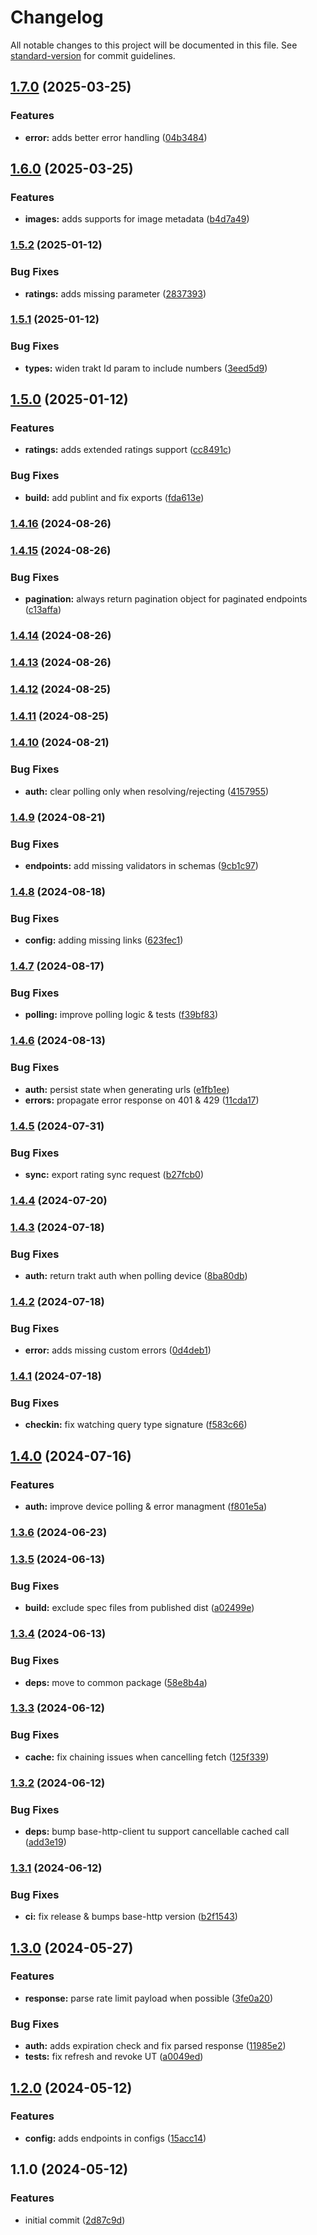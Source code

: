 # Changelog

All notable changes to this project will be documented in this file. See [standard-version](https://github.com/conventional-changelog/standard-version) for commit guidelines.

## [1.7.0](https://github.com/dvcol/trakt-http-client/compare/v1.6.0...v1.7.0) (2025-03-25)


### Features

* **error:** adds better error handling ([04b3484](https://github.com/dvcol/trakt-http-client/commit/04b348422a6fd9efbc68a204bcc82c3cb3f8dccb))

## [1.6.0](https://github.com/dvcol/trakt-http-client/compare/v1.5.2...v1.6.0) (2025-03-25)


### Features

* **images:** adds supports for image metadata ([b4d7a49](https://github.com/dvcol/trakt-http-client/commit/b4d7a49fda47939df09d638eb85ce6fdd8631008))

### [1.5.2](https://github.com/dvcol/trakt-http-client/compare/v1.5.1...v1.5.2) (2025-01-12)


### Bug Fixes

* **ratings:** adds missing parameter ([2837393](https://github.com/dvcol/trakt-http-client/commit/2837393341f770120a35eb162678bfbd45f0f8c3))

### [1.5.1](https://github.com/dvcol/trakt-http-client/compare/v1.5.0...v1.5.1) (2025-01-12)


### Bug Fixes

* **types:** widen trakt Id param to include numbers ([3eed5d9](https://github.com/dvcol/trakt-http-client/commit/3eed5d933dd0a6e8132c4967ab88acb804c609d5))

## [1.5.0](https://github.com/dvcol/trakt-http-client/compare/v1.4.16...v1.5.0) (2025-01-12)


### Features

* **ratings:** adds extended ratings support ([cc8491c](https://github.com/dvcol/trakt-http-client/commit/cc8491c2604bfb9c046990af2c84b70808f6a605))


### Bug Fixes

* **build:** add publint and fix exports ([fda613e](https://github.com/dvcol/trakt-http-client/commit/fda613edc1330c86a0e26d6862d67103487e934d))

### [1.4.16](https://github.com/dvcol/trakt-http-client/compare/v1.4.15...v1.4.16) (2024-08-26)

### [1.4.15](https://github.com/dvcol/trakt-http-client/compare/v1.4.14...v1.4.15) (2024-08-26)


### Bug Fixes

* **pagination:** always return pagination object for paginated endpoints ([c13affa](https://github.com/dvcol/trakt-http-client/commit/c13affa9be484bfdd383a5671c774982d387ae80))

### [1.4.14](https://github.com/dvcol/trakt-http-client/compare/v1.4.13...v1.4.14) (2024-08-26)

### [1.4.13](https://github.com/dvcol/trakt-http-client/compare/v1.4.12...v1.4.13) (2024-08-26)

### [1.4.12](https://github.com/dvcol/trakt-http-client/compare/v1.4.11...v1.4.12) (2024-08-25)

### [1.4.11](https://github.com/dvcol/trakt-http-client/compare/v1.4.10...v1.4.11) (2024-08-25)

### [1.4.10](https://github.com/dvcol/trakt-http-client/compare/v1.4.9...v1.4.10) (2024-08-21)


### Bug Fixes

* **auth:** clear polling only when resolving/rejecting ([4157955](https://github.com/dvcol/trakt-http-client/commit/4157955fe9c702d5010891224be97d4cc8f642ce))

### [1.4.9](https://github.com/dvcol/trakt-http-client/compare/v1.4.8...v1.4.9) (2024-08-21)


### Bug Fixes

* **endpoints:** add missing validators in schemas ([9cb1c97](https://github.com/dvcol/trakt-http-client/commit/9cb1c97bc8cfc1b8e3c7300bd5c57aecefa4056a))

### [1.4.8](https://github.com/dvcol/trakt-http-client/compare/v1.4.7...v1.4.8) (2024-08-18)


### Bug Fixes

* **config:** adding missing links ([623fec1](https://github.com/dvcol/trakt-http-client/commit/623fec171ee337e564cb26df33d06af0c753aa37))

### [1.4.7](https://github.com/dvcol/trakt-http-client/compare/v1.4.6...v1.4.7) (2024-08-17)


### Bug Fixes

* **polling:** improve polling logic & tests ([f39bf83](https://github.com/dvcol/trakt-http-client/commit/f39bf83d5282898a45c375f7d17babf58cf929d4))

### [1.4.6](https://github.com/dvcol/trakt-http-client/compare/v1.4.5...v1.4.6) (2024-08-13)


### Bug Fixes

* **auth:** persist state when generating urls ([e1fb1ee](https://github.com/dvcol/trakt-http-client/commit/e1fb1eea04d1fec783792d094f57c79a6a1346d1))
* **errors:** propagate error response on 401 & 429 ([11cda17](https://github.com/dvcol/trakt-http-client/commit/11cda17330493452ad8f8290adff0c5e998a0315))

### [1.4.5](https://github.com/dvcol/trakt-http-client/compare/v1.4.4...v1.4.5) (2024-07-31)


### Bug Fixes

* **sync:** export rating sync request ([b27fcb0](https://github.com/dvcol/trakt-http-client/commit/b27fcb04bff0bbf2540ceec7d8201545cfa2a81b))

### [1.4.4](https://github.com/dvcol/trakt-http-client/compare/v1.4.3...v1.4.4) (2024-07-20)

### [1.4.3](https://github.com/dvcol/trakt-http-client/compare/v1.4.2...v1.4.3) (2024-07-18)


### Bug Fixes

* **auth:** return trakt auth when polling device ([8ba80db](https://github.com/dvcol/trakt-http-client/commit/8ba80dbc9a8cd9af04369dc58f416f85081c632a))

### [1.4.2](https://github.com/dvcol/trakt-http-client/compare/v1.4.1...v1.4.2) (2024-07-18)


### Bug Fixes

* **error:** adds missing custom errors ([0d4deb1](https://github.com/dvcol/trakt-http-client/commit/0d4deb13d511729f7b1ce0ae419839f684dfd563))

### [1.4.1](https://github.com/dvcol/trakt-http-client/compare/v1.4.0...v1.4.1) (2024-07-18)


### Bug Fixes

* **checkin:** fix watching query type signature ([f583c66](https://github.com/dvcol/trakt-http-client/commit/f583c66f488ee68981aa788b30aea662b1bc0030))

## [1.4.0](https://github.com/dvcol/trakt-http-client/compare/v1.3.6...v1.4.0) (2024-07-16)


### Features

* **auth:** improve device polling & error managment ([f801e5a](https://github.com/dvcol/trakt-http-client/commit/f801e5a175546c356bddd42e5ed75eabdbdab8ff))

### [1.3.6](https://github.com/dvcol/trakt-http-client/compare/v1.3.5...v1.3.6) (2024-06-23)

### [1.3.5](https://github.com/dvcol/trakt-http-client/compare/v1.3.4...v1.3.5) (2024-06-13)


### Bug Fixes

* **build:** exclude spec files from published dist ([a02499e](https://github.com/dvcol/trakt-http-client/commit/a02499e13bf698824fe89f07b6cc221c437a3db0))

### [1.3.4](https://github.com/dvcol/trakt-http-client/compare/v1.3.3...v1.3.4) (2024-06-13)


### Bug Fixes

* **deps:** move to common package ([58e8b4a](https://github.com/dvcol/trakt-http-client/commit/58e8b4a26b96270a86f894c3a0e9cea2d28f1a5f))

### [1.3.3](https://github.com/dvcol/trakt-http-client/compare/v1.3.2...v1.3.3) (2024-06-12)


### Bug Fixes

* **cache:** fix chaining issues when cancelling fetch ([125f339](https://github.com/dvcol/trakt-http-client/commit/125f339f6e8614535c4f39cd6b88ece1ad0ccde2))

### [1.3.2](https://github.com/dvcol/trakt-http-client/compare/v1.3.1...v1.3.2) (2024-06-12)


### Bug Fixes

* **deps:** bump base-http-client tu support cancellable cached call ([add3e19](https://github.com/dvcol/trakt-http-client/commit/add3e19a590cf28782b1c5dbadd5525ff81b65f9))

### [1.3.1](https://github.com/dvcol/trakt-http-client/compare/v1.3.0...v1.3.1) (2024-06-12)


### Bug Fixes

* **ci:** fix release & bumps base-http version ([b2f1543](https://github.com/dvcol/trakt-http-client/commit/b2f1543367ef00d1781f1bdbe15cd33aa3dc3be6))

## [1.3.0](https://github.com/dvcol/trakt-http-client/compare/v1.2.0...v1.3.0) (2024-05-27)


### Features

* **response:** parse rate limit payload when possible ([3fe0a20](https://github.com/dvcol/trakt-http-client/commit/3fe0a20fcd5b8487c94ad2d07759aeb8a20ad6cc))


### Bug Fixes

* **auth:** adds expiration check and fix parsed response ([11985e2](https://github.com/dvcol/trakt-http-client/commit/11985e2060291fe0c57c785079bf1af3cc9eaef5))
* **tests:** fix refresh and revoke UT ([a0049ed](https://github.com/dvcol/trakt-http-client/commit/a0049ed1e2111b9bd60982871690fbc4b6c7cd4e))

## [1.2.0](https://github.com/dvcol/trakt-http-client/compare/v1.1.0...v1.2.0) (2024-05-12)


### Features

* **config:** adds endpoints in configs ([15acc14](https://github.com/dvcol/trakt-http-client/commit/15acc14534e989cdc41f39431e8ad13b0cdd21ff))

## 1.1.0 (2024-05-12)


### Features

* initial commit ([2d87c9d](https://github.com/dvcol/trakt-http-client/commit/2d87c9d67241d63f62fa19a902c83cce688154d4))
